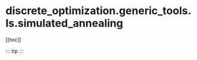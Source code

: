 # discrete_optimization.generic_tools.ls.simulated_annealing

[[toc]]

::: tip
<skdecide-summary></skdecide-summary>
:::


